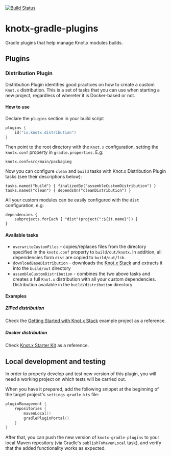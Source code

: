 [![Build Status](https://dev.azure.com/knotx/Knotx/_apis/build/status/Knotx.knotx-gradle-plugins?branchName=master)](https://dev.azure.com/knotx/Knotx/_build/latest?definitionId=14&branchName=master)

# knotx-gradle-plugins
Gradle plugins that help manage Knot.x modules builds.

## Plugins

### Distribution Plugin
Distribution Plugin identifies good practices on how to create a custom `Knot.x` distribution. This is a set of tasks that you can use when starting a new project, regardless of whereter it is Docker-based or not.

#### How to use
Declare the `plugins` section in your build script

```kotlin
plugins {
    id("io.knotx.distribution")
}
```
Then point to the root directory with the `Knot.x` configuration, setting the `knotx.conf` property in `gradle.properties`. E.g:

```
knotx.conf=src/main/packaging
```
Now you can configure `clean` and `build` tasks with Knot.x Distribution Plugin tasks (see their descriptions below):

```
tasks.named("build") { finalizedBy("assembleCustomDistribution") }
tasks.named("clean") { dependsOn("cleanDistribution") }
```
All your custom modules can be easily configured with the `dist` configuration, e.g:
```
dependencies {
    subprojects.forEach { "dist"(project(":${it.name}")) }
}
```

#### Available tasks
 - `overwriteCustomFiles` - copies/replaces files from the directory specified in the `knotx.conf` property to `build/out/knotx`. In addition, all dependencies form `dist` are copied to  `build/out/lib`.  
 - `downloadBaseDistribution` - downloads the [Knot.x Stack](https://github.com/Knotx/knotx-stack) and extracts it into the `build/out` directory
 - `assembleCustomDistribution` - combines the two above tasks and creates a full `Knot.x` distribution with all your custom dependencies. Distribution available in the `build/distribution` directory 

#### Examples

##### ZIPed distribution 
Check the [Getting Started with Knot.x Stack](https://github.com/Knotx/knotx-example-project/tree/master/getting-started) example project as a reference.

##### Docker distribution
Check [Knot.x Starter Kit](https://github.com/Knotx/knotx-starter-kit) as a reference.
 
 ## Local development and testing

In order to properly develop and test new version of this plugin, you will need a working project on which tests will be carried out.

When you have it prepared, add the following snippet at the beginning of the target project's `settings.gradle.kts` file:

```kotlin
pluginManagement {
    repositories {
        mavenLocal()
        gradlePluginPortal()
    }
}
```

After that, you can push the new version of `knotx-gradle-plugins` to your local Maven repository (via Gradle's `publishToMavenLocal` task),
and verify that the added functionality works as expected.

